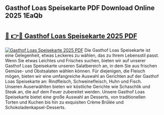 ## Gasthof Loas Speisekarte PDF Download Online 2025 1EaQb

# <h2><a href="http://gc9nqs.nevu.top/?p=Gasthof+Loas+Speisekarte">🔗 👉🔴 Gasthof Loas Speisekarte 2025 PDF</a></h2>

[![Gasthof Loas Speisekarte 2025 PDF](https://i.imgur.com/dBaPXMq.png)](http://gc9nqs.nevu.top/?p=Gasthof+Loas+Speisekarte)
Die Gasthof Loas Speisekarte ist eine Gelegenheit, etwas Leckeres zu wählen, das zu Ihrem Lebensstil passt. Wenn Sie etwas Leichtes und Frisches suchen, bieten wir auf unserer Gasthof Loas Speisekarte unseren Salatbereich an, in dem Sie aus frischen Gemüse- und Obstsalaten wählen können. Für diejenigen, die Fleisch mögen, bieten wir eine umfangreiche Auswahl an Gerichten auf der Gasthof Loas Speisekarte an: Rindfleisch, Schweinefleisch, Huhn und Fisch. Unseren Auserwählten bieten wir köstliche Gerichte wie Schaschlik und Steak an, die auf dem Feuer zubereitet werden. Unsere Gasthof Loas Speisekarte bietet eine große Auswahl an Desserts, von traditionellen Torten und Kuchen bis hin zu exquisiten Crème Brûlée und Schokoladenkapsel-Desserts.
